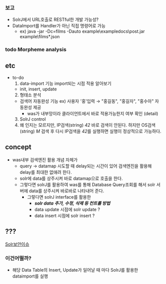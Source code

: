 ### 보고
- SolrJ에서 URL호출로 RESTful한 개발 가능성?
- DataImport를 Handler가 아닌 직접 명령어로 가능 
  - ex) java -jar -Dc=films -Dauto example\exampledocs\post.jar example\films\*.json

### todo Morpheme analysis

## etc
- to-do
  1) data-import 기능 import되는 시점 적용 알아보기
  - init, insert, update
  2) 형태소 분석
  - 검색어 자동완성 기능
    ex) 사용자 '홍'입력 → "홍길동", "홍길자", "홍수아" 자동완성 제공
    - was가 내부망이라 클라이언트에서 바로 적용가능한지 여부 확인 (detail)
  3) SolrJ control
  4) 왜 인지는 모르지만, IP검색(string) *42* 바로 검색이 안된다. 하지만 OS검색(string) *M* 검색 후 다시 IP검색을 *42*를 실행하면 실행이
     정상적으로 가능하다.

## concept
- was내부 검색엔진 활용 개념 자체가
  - query -> datamap 시도할 때 delay되는 시간이 있어 검색엔진을 활용해 delay를 최대한 없애려 한다.
  - solr에 data를 상주시켜 바로 datamap으로 호출을 한다.
  - 그렇다면 solrJ를 활용하여 was를 통해 Database Query조회를 해서 solr 서버에 data를 상주시켜 바로바로 나타내어 준다.
    - 그렇다면 solrJ interface를 활용한
      - ***solr data 추가, 수정, 삭제 등 컨트롤 방법***
      - data update 시점에 solr update ?
      - data insert 시점에 solr insert ?


## ???
[Solr보안이슈](https://www.igloo.co.kr/security-information/apache-solr-dataimport-handler-rce-cve-2019-0193/)

### 이건어떨까?
- 해당 Data Table의 Insert, Update가 일어날 때 마다 SolrJ를 활용한 dataimport를 실행